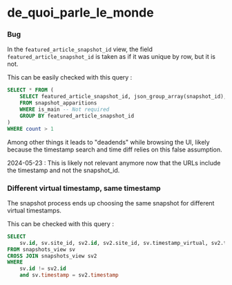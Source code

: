 # de_quoi_parle_le_monde

### Bug

In the `featured_article_snapshot_id` view, the field `featured_article_snapshot_id` is taken as if it was unique by row, but it is not. 

This can be easily checked with this query :

```sql
SELECT * FROM (
    SELECT featured_article_snapshot_id, json_group_array(snapshot_id), COUNT(*) as count
    FROM snapshot_apparitions
    WHERE is_main -- Not required
    GROUP BY featured_article_snapshot_id
)
WHERE count > 1
```

Among other things it leads to "deadends" while browsing the UI, likely because the timestamp search and time diff relies on this false assumption.

2024-05-23 : This is likely not relevant anymore now that the URLs include the timestamp and not the snapshot_id.

### Different virtual timestamp, same timestamp

The snapshot process ends up choosing the same snapshot for different virtual timestamps.

This can be checked with this query :

```sql
SELECT
    sv.id, sv.site_id, sv2.id, sv2.site_id, sv.timestamp_virtual, sv2.timestamp_virtual, sv2.timestamp
FROM snapshots_view sv
CROSS JOIN snapshots_view sv2
WHERE
    sv.id != sv2.id
    and sv.timestamp = sv2.timestamp
```
